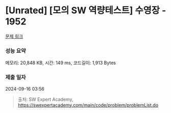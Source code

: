 # [Unrated] [모의 SW 역량테스트] 수영장 - 1952 

[문제 링크](https://swexpertacademy.com/main/code/problem/problemDetail.do?contestProbId=AV5PpFQaAQMDFAUq) 

### 성능 요약

메모리: 20,848 KB, 시간: 149 ms, 코드길이: 1,913 Bytes

### 제출 일자

2024-09-16 03:56



> 출처: SW Expert Academy, https://swexpertacademy.com/main/code/problem/problemList.do
